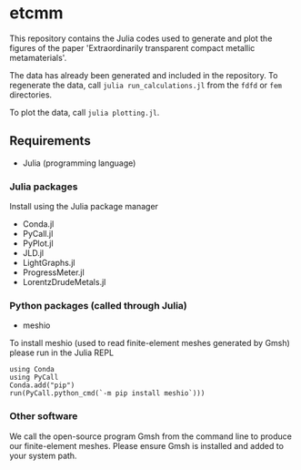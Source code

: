 # etcmm
This repository contains the Julia codes used to generate and plot the figures of the paper 'Extraordinarily transparent compact metallic metamaterials'.

The data has already been generated and included in the repository. To regenerate the data, call `julia run_calculations.jl` from the `fdfd` or `fem` directories.

To plot the data, call `julia plotting.jl`.


## Requirements
* Julia (programming language)

### Julia packages
Install using the Julia package manager
* Conda.jl
* PyCall.jl
* PyPlot.jl
* JLD.jl
* LightGraphs.jl
* ProgressMeter.jl
* LorentzDrudeMetals.jl

### Python packages (called through Julia)
* meshio

To install meshio (used to read finite-element meshes generated by Gmsh) please run in the Julia REPL
```
using Conda
using PyCall
Conda.add("pip")
run(PyCall.python_cmd(`-m pip install meshio`)))
```

### Other software
We call the open-source program Gmsh from the command line to produce our finite-element meshes. Please ensure Gmsh is installed and added to your system path.
